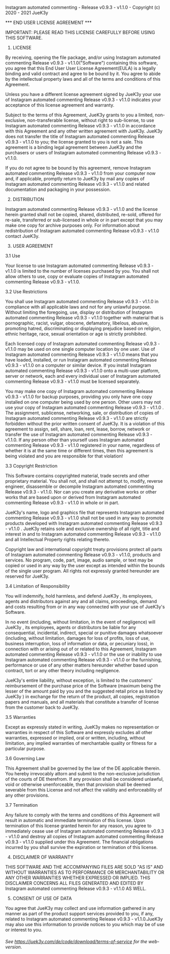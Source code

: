 Instagram automated commenting - Release v0.9.3 - v1.1.0 - Copyright (c) 2020 - 2021 JueK3y


*** END USER LICENSE AGREEMENT ***  



IMPORTANT: PLEASE READ THIS LICENSE CAREFULLY BEFORE USING THIS SOFTWARE.


1. LICENSE


By receiving, opening the file package, and/or using Instagram automated commenting Release v0.9.3 - v1.1.0("Software") containing this software, you agree that this End User User License Agreement(EULA) is a legally binding and valid contract and agree to be bound by it. You agree to abide by the intellectual property laws and all of the terms and conditions of this Agreement.



Unless you have a different license agreement signed by JueK3y your use of Instagram automated commenting Release v0.9.3 - v1.1.0 indicates your acceptance of this license agreement and warranty.



Subject to the terms of this Agreement, JueK3y grants to you a limited, non-exclusive, non-transferable license, without right to sub-license, to use Instagram automated commenting Release v0.9.3 - v1.1.0 in accordance with this Agreement and any other written agreement with JueK3y. JueK3y does not transfer the title of Instagram automated commenting Release v0.9.3 - v1.1.0 to you; the license granted to you is not a sale. This agreement is a binding legal agreement between JueK3y and the purchasers or users of Instagram automated commenting Release v0.9.3 - v1.1.0.



If you do not agree to be bound by this agreement, remove Instagram automated commenting Release v0.9.3 - v1.1.0 from your computer now and, if applicable, promptly return to JueK3y by mail any copies of Instagram automated commenting Release v0.9.3 - v1.1.0 and related documentation and packaging in your possession. 

	
2. DISTRIBUTION


Instagram automated commenting Release v0.9.3 - v1.1.0 and the license herein granted shall not be copied, shared, distributed, re-sold, offered for re-sale, transferred or sub-licensed in whole or in part except that you may make one copy for archive purposes only. For information about redistribution of Instagram automated commenting Release v0.9.3 - v1.1.0 contact JueK3y.

	
3. USER AGREEMENT

3.1 Use


Your license to use Instagram automated commenting Release v0.9.3 - v1.1.0 is limited to the number of licenses purchased by you. You shall not allow others to use, copy or evaluate copies of Instagram automated commenting Release v0.9.3 - v1.1.0.


3.2 Use Restrictions



You shall use Instagram automated commenting Release v0.9.3 - v1.1.0 in compliance with all applicable laws and not for any unlawful purpose. Without limiting the foregoing, use, display or distribution of Instagram automated commenting Release v0.9.3 - v1.1.0 together with material that is pornographic, racist, vulgar, obscene, defamatory, libelous, abusive, promoting hatred, discriminating or displaying prejudice based on religion, ethnic heritage, race, sexual orientation or age is strictly prohibited.



Each licensed copy of Instagram automated commenting Release v0.9.3 - v1.1.0 may be used on one single computer location by one user. Use of Instagram automated commenting Release v0.9.3 - v1.1.0 means that you have loaded, installed, or run Instagram automated commenting Release v0.9.3 - v1.1.0 on a computer or similar device. If you install Instagram automated commenting Release v0.9.3 - v1.1.0 onto a multi-user platform, server or network, each and every individual user of Instagram automated commenting Release v0.9.3 - v1.1.0 must be licensed separately.



You may make one copy of Instagram automated commenting Release v0.9.3 - v1.1.0 for backup purposes, providing you only have one copy installed on one computer being used by one person. Other users may not use your copy of Instagram automated commenting Release v0.9.3 - v1.1.0 . The assignment, sublicense, networking, sale, or distribution of copies of Instagram automated commenting Release v0.9.3 - v1.1.0 are strictly forbidden without the prior written consent of JueK3y. It is a violation of this agreement to assign, sell, share, loan, rent, lease, borrow, network or transfer the use of Instagram automated commenting Release v0.9.3 - v1.1.0. If any person other than yourself uses Instagram automated commenting Release v0.9.3 - v1.1.0 registered in your name, regardless of whether it is at the same time or different times, then this agreement is being violated and you are responsible for that violation!  


3.3 Copyright Restriction


This Software contains copyrighted material, trade secrets and other proprietary material. You shall not, and shall not attempt to, modify, reverse engineer, disassemble or decompile Instagram automated commenting Release v0.9.3 - v1.1.0. Nor can you create any derivative works or other works that are based upon or derived from Instagram automated commenting Release v0.9.3 - v1.1.0 in whole or in part.

	

JueK3y's name, logo and graphics file that represents Instagram automated commenting Release v0.9.3 - v1.1.0 shall not be used in any way to promote products developed with Instagram automated commenting Release v0.9.3 - v1.1.0 . JueK3y retains sole and exclusive ownership of all right, title and interest in and to Instagram automated commenting Release v0.9.3 - v1.1.0 and all Intellectual Property rights relating thereto.



Copyright law and international copyright treaty provisions protect all parts of Instagram automated commenting Release v0.9.3 - v1.1.0, products and services. No program, code, part, image, audio sample, or text may be copied or used in any way by the user except as intended within the bounds of the single user program. All rights not expressly granted hereunder are reserved for JueK3y. 


3.4 Limitation of Responsibility


You will indemnify, hold harmless, and defend JueK3y , its employees, agents and distributors against any and all claims, proceedings, demand and costs resulting from or in any way connected with your use of JueK3y's Software.



In no event (including, without limitation, in the event of negligence) will JueK3y , its employees, agents or distributors be liable for any consequential, incidental, indirect, special or punitive damages whatsoever (including, without limitation, damages for loss of profits, loss of use, business interruption, loss of information or data, or pecuniary loss), in connection with or arising out of or related to this Agreement, Instagram automated commenting Release v0.9.3 - v1.1.0 or the use or inability to use Instagram automated commenting Release v0.9.3 - v1.1.0 or the furnishing, performance or use of any other matters hereunder whether based upon contract, tort or any other theory including negligence.


 
JueK3y's entire liability, without exception, is limited to the customers' reimbursement of the purchase price of the Software (maximum being the lesser of the amount paid by you and the suggested retail price as listed by JueK3y ) in exchange for the return of the product, all copies, registration papers and manuals, and all materials that constitute a transfer of license from the customer back to JueK3y.

	
3.5 Warranties


Except as expressly stated in writing, JueK3y makes no representation or warranties in respect of this Software and expressly excludes all other warranties, expressed or implied, oral or written, including, without limitation, any implied warranties of merchantable quality or fitness for a particular purpose.


3.6 Governing Law


This Agreement shall be governed by the law of the DE applicable therein. You hereby irrevocably attorn and submit to the non-exclusive jurisdiction of the courts of DE therefrom. If any provision shall be considered unlawful, void or otherwise unenforceable, then that provision shall be deemed severable from this License and not affect the validity and enforceability of any other provisions.


3.7 Termination


Any failure to comply with the terms and conditions of this Agreement will result in automatic and immediate termination of this license. Upon termination of this license granted herein for any reason, you agree to immediately cease use of Instagram automated commenting Release v0.9.3 - v1.1.0 and destroy all copies of Instagram automated commenting Release v0.9.3 - v1.1.0 supplied under this Agreement. The financial obligations incurred by you shall survive the expiration or termination of this license.  


4. DISCLAIMER OF WARRANTY


THIS SOFTWARE AND THE ACCOMPANYING FILES ARE SOLD "AS IS" AND WITHOUT WARRANTIES AS TO PERFORMANCE OR MERCHANTABILITY OR ANY OTHER WARRANTIES WHETHER EXPRESSED OR IMPLIED. THIS DISCLAIMER CONCERNS ALL FILES GENERATED AND EDITED BY Instagram automated commenting Release v0.9.3 - v1.1.0 AS WELL.


5. CONSENT OF USE OF DATA


You agree that JueK3y may collect and use information gathered in any manner as part of the product support services provided to you, if any, related to Instagram automated commenting Release v0.9.3 - v1.1.0.JueK3y may also use this information to provide notices to you which may be of use or interest to you.


###### _See https://juek3y.com/de/code/download/terms-of-service for the web-version._

